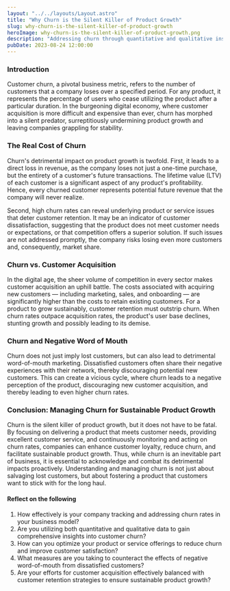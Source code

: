 ```yaml
---
layout: "../../layouts/Layout.astro"
title: "Why Churn is the Silent Killer of Product Growth"
slug: why-churn-is-the-silent-killer-of-product-growth
heroImage: why-churn-is-the-silent-killer-of-product-growth.png
description: "Addressing churn through quantitative and qualitative insights ensures customer retention for sustained product growth and business success."
pubDate: 2023-08-24 12:00:00
---
```


### Introduction

Customer churn, a pivotal business metric, refers to the number of customers that a company loses over a specified period. For any product, it represents the percentage of users who cease utilizing the product after a particular duration. In the burgeoning digital economy, where customer acquisition is more difficult and expensive than ever, churn has morphed into a silent predator, surreptitiously undermining product growth and leaving companies grappling for stability.

### The Real Cost of Churn

Churn's detrimental impact on product growth is twofold. First, it leads to a direct loss in revenue, as the company loses not just a one-time purchase, but the entirety of a customer's future transactions. The lifetime value (LTV) of each customer is a significant aspect of any product's profitability. Hence, every churned customer represents potential future revenue that the company will never realize.

Second, high churn rates can reveal underlying product or service issues that deter customer retention. It may be an indicator of customer dissatisfaction, suggesting that the product does not meet customer needs or expectations, or that competition offers a superior solution. If such issues are not addressed promptly, the company risks losing even more customers and, consequently, market share.

### Churn vs. Customer Acquisition

In the digital age, the sheer volume of competition in every sector makes customer acquisition an uphill battle. The costs associated with acquiring new customers — including marketing, sales, and onboarding — are significantly higher than the costs to retain existing customers. For a product to grow sustainably, customer retention must outstrip churn. When churn rates outpace acquisition rates, the product's user base declines, stunting growth and possibly leading to its demise.

### Churn and Negative Word of Mouth

Churn does not just imply lost customers, but can also lead to detrimental word-of-mouth marketing. Dissatisfied customers often share their negative experiences with their network, thereby discouraging potential new customers. This can create a vicious cycle, where churn leads to a negative perception of the product, discouraging new customer acquisition, and thereby leading to even higher churn rates.

### Conclusion: Managing Churn for Sustainable Product Growth

Churn is the silent killer of product growth, but it does not have to be fatal. By focusing on delivering a product that meets customer needs, providing excellent customer service, and continuously monitoring and acting on churn rates, companies can enhance customer loyalty, reduce churn, and facilitate sustainable product growth. Thus, while churn is an inevitable part of business, it is essential to acknowledge and combat its detrimental impacts proactively. Understanding and managing churn is not just about salvaging lost customers, but about fostering a product that customers want to stick with for the long haul.

#### Reflect on the following

1. How effectively is your company tracking and addressing churn rates in your business model?
2. Are you utilizing both quantitative and qualitative data to gain comprehensive insights into customer churn?
3. How can you optimize your product or service offerings to reduce churn and improve customer satisfaction?
4. What measures are you taking to counteract the effects of negative word-of-mouth from dissatisfied customers?
5. Are your efforts for customer acquisition effectively balanced with customer retention strategies to ensure sustainable product growth?
